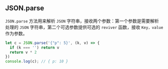 ## JSON.parse

`JSON.parse` 方法用来解析 `JSON` 字符串，接收两个参数：第一个参数是需要解析处理的 `JSON` 字符串，第二个可选参数提供可选的 `reviver` 函数，接收 `Key，value` 作为参数。

```js
let c = JSON.parse('{"p": 5}', (k, v) => {
  if (k === '') return v
  return v * 2
})
console.log(c); // { p: 10 }
```

